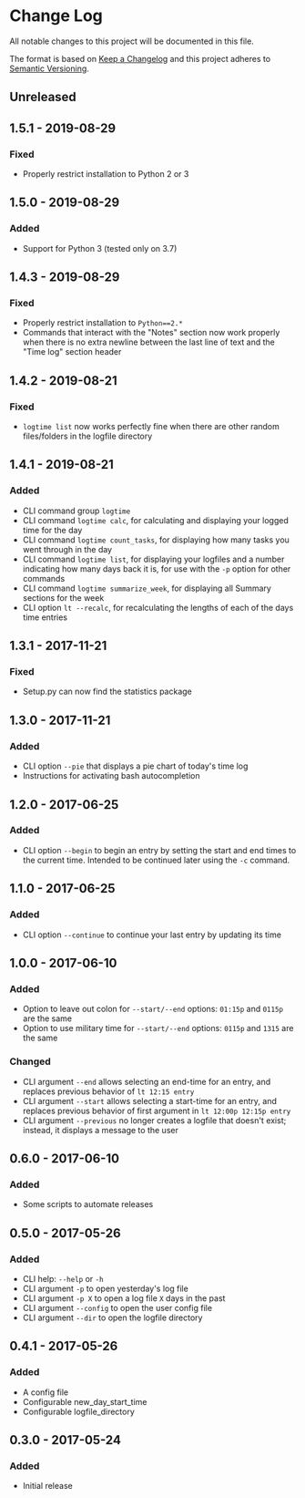 # Change Log
All notable changes to this project will be documented in this file.

The format is based on [Keep a Changelog](http://keepachangelog.com/)
and this project adheres to [Semantic Versioning](http://semver.org/).

## Unreleased

## 1.5.1 - 2019-08-29
### Fixed
- Properly restrict installation to Python 2 or 3

## 1.5.0 - 2019-08-29
### Added
- Support for Python 3 (tested only on 3.7)

## 1.4.3 - 2019-08-29
### Fixed
- Properly restrict installation to `Python==2.*`
- Commands that interact with the "Notes" section now work properly when there is no extra newline between the last line of text and the "Time log" section header

## 1.4.2 - 2019-08-21
### Fixed
- `logtime list` now works perfectly fine when there are other random files/folders in the logfile directory

## 1.4.1 - 2019-08-21
### Added
- CLI command group `logtime`
- CLI command `logtime calc`, for calculating and displaying your logged time for the day
- CLI command `logtime count_tasks`, for displaying how many tasks you went through in the day
- CLI command `logtime list`, for displaying your logfiles and a number indicating how many days back it is, for use with the `-p` option for other commands
- CLI command `logtime summarize_week`, for displaying all Summary sections for the week
- CLI option `lt --recalc`, for recalculating the lengths of each of the days time entries

## 1.3.1 - 2017-11-21
### Fixed
- Setup.py can now find the statistics package

## 1.3.0 - 2017-11-21
### Added
- CLI option `--pie` that displays a pie chart of today's time log
- Instructions for activating bash autocompletion

## 1.2.0 - 2017-06-25
### Added
- CLI option `--begin` to begin an entry by setting the start and end times to the current time. Intended to be continued later using the `-c` command.

## 1.1.0 - 2017-06-25
### Added
- CLI option `--continue` to continue your last entry by updating its time

## 1.0.0 - 2017-06-10
### Added
- Option to leave out colon for `--start/--end` options: `01:15p` and `0115p` are the same
- Option to use military time for `--start/--end` options: `0115p` and `1315` are the same

### Changed
- CLI argument `--end` allows selecting an end-time for an entry, and replaces previous behavior of `lt 12:15 entry`
- CLI argument `--start` allows selecting a start-time for an entry, and replaces previous behavior of first argument in `lt 12:00p 12:15p entry`
- CLI argument `--previous` no longer creates a logfile that doesn't exist; instead, it displays a message to the user

## 0.6.0 - 2017-06-10
### Added
- Some scripts to automate releases

## 0.5.0 - 2017-05-26
### Added
- CLI help: `--help` or `-h`
- CLI argument `-p` to open yesterday's log file
- CLI argument `-p X` to open a log file `X` days in the past
- CLI argument `--config` to open the user config file
- CLI argument `--dir` to open the logfile directory

## 0.4.1 - 2017-05-26
### Added
- A config file
- Configurable new_day_start_time
- Configurable logfile_directory

## 0.3.0 - 2017-05-24
### Added
- Initial release
